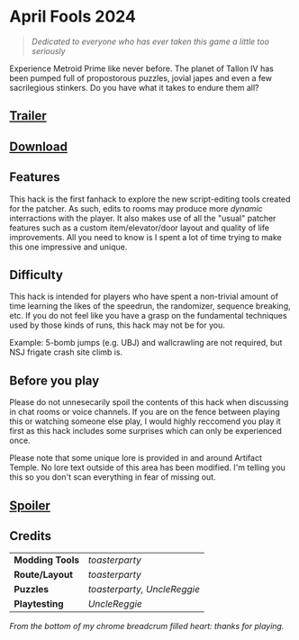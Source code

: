 # April Fools 2024

> *Dedicated to everyone who has ever taken this game a little too seriously*

Experience Metroid Prime like never before. The planet of Tallon IV has been pumped full of propostorous puzzles, jovial japes and even a few sacrilegious stinkers. Do you have what it takes to endure them all?

## [Trailer](http://example.com)

## [Download](http://example.com)

## Features

This hack is the first fanhack to explore the new script-editing tools created for the patcher. As such, edits to rooms may produce more *dynamic* interractions with the player. It also makes use of all the "usual" patcher features such as a custom item/elevator/door layout and quality of life improvements. All you need to know is I spent a lot of time trying to make this one impressive and unique.

## Difficulty

This hack is intended for players who have spent a non-trivial amount of time learning the likes of the speedrun, the randomizer, sequence breaking, etc. If you do not feel like you have a grasp on the fundamental techniques used by those kinds of runs, this hack may not be for you.

Example: 5-bomb jumps (e.g. UBJ) and wallcrawling are not required, but NSJ frigate crash site climb is.

## Before you play

Please do not unnesecarily spoil the contents of this hack when discussing in chat rooms or voice channels. If you are on the fence between playing this or watching someone else play, I would highly reccomend you play it first as this hack includes some surprises which can only be experienced once.

Please note that some unique lore is provided in and around Artifact Temple. No lore text outside of this area has been modified. I'm telling you this so you don't scan everything in fear of missing out.

## [Spoiler](./spoiler.md)

## Credits
|  |  | 
-------|------------------
| **Modding Tools** | *toasterparty* |
| **Route/Layout** | *toasterparty* |
| **Puzzles** | *toasterparty, UncleReggie* |
| **Playtesting** | *UncleReggie* |

*From the bottom of my chrome breadcrum filled heart: thanks for playing.*
